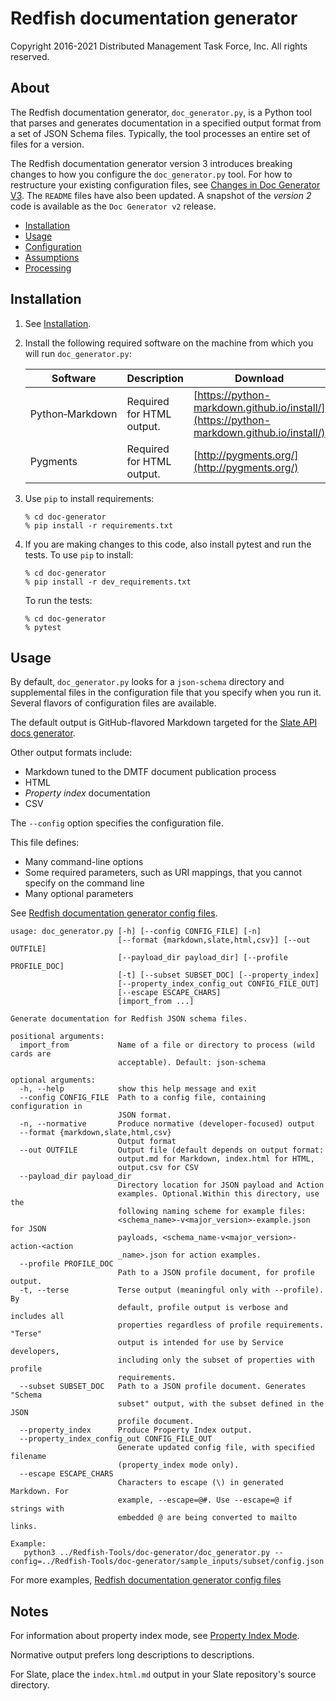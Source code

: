 # Redfish documentation generator

Copyright 2016-2021 Distributed Management Task Force, Inc. All rights reserved.

## About

The Redfish documentation generator, `doc_generator.py`, is a Python tool that parses and generates documentation in a specified output format from a set of JSON Schema files. Typically, the tool processes an entire set of files for a version. 

The Redfish documentation generator version 3 introduces breaking changes to how you configure the `doc_generator.py` tool. For how to restructure your existing configuration files, see [Changes in Doc Generator V3](CHANGES_v2_to_v3.md). The `README` files have also been updated. A snapshot of the *version 2* code is available as the `Doc Generator v2` release.

* [Installation](#installation)
* [Usage](#usage)
* [Configuration](#configuration)
* [Assumptions](#assumptions)
* [Processing](#processing)

## Installation

1. See [Installation](https://github.com/DMTF/Redfish-Tools#installation "https://github.com/DMTF/Redfish-Tools#installation").

1. Install the following required software on the machine from which you will run `doc_generator.py`:

    | Software | Description | Download |
    |----------|-------------|----------|
    | Python&#8209;Markdown | Required for HTML output. | [https://python-markdown.github.io/install/](https://python-markdown.github.io/install/) |
    | Pygments | Required for HTML output. | [http://pygments.org/](http://pygments.org/) |

1. Use `pip` to install requirements:

    ```
    % cd doc-generator
    % pip install -r requirements.txt
    ```

1. If you are making changes to this code, also install pytest and run the tests. To use `pip` to install:

    ```
    % cd doc-generator
    % pip install -r dev_requirements.txt
    ```

    To run the tests:

    ```
    % cd doc-generator
    % pytest
    ```

## Usage

By default, `doc_generator.py` looks for a `json-schema` directory and supplemental files in the configuration file that you specify when you run it. Several flavors of configuration files are available.

The default output is GitHub-flavored Markdown targeted for the [Slate API docs generator](https://github.com/slatedocs/slate "https://github.com/slatedocs/slate").

Other output formats include:

* Markdown tuned to the DMTF document publication process
* HTML 
* *Property index* documentation
* CSV

The `--config` option specifies the configuration file.

This file defines:

* Many command-line options
* Some required parameters, such as URI mappings, that you cannot specify on the command line
* Many optional parameters

See [Redfish documentation generator config files](README_config_files.md).

```
usage: doc_generator.py [-h] [--config CONFIG_FILE] [-n]
                        [--format {markdown,slate,html,csv}] [--out OUTFILE]
                        [--payload_dir payload_dir] [--profile PROFILE_DOC]
                        [-t] [--subset SUBSET_DOC] [--property_index]
                        [--property_index_config_out CONFIG_FILE_OUT]
                        [--escape ESCAPE_CHARS]
                        [import_from ...]

Generate documentation for Redfish JSON schema files.

positional arguments:
  import_from           Name of a file or directory to process (wild cards are
                        acceptable). Default: json-schema

optional arguments:
  -h, --help            show this help message and exit
  --config CONFIG_FILE  Path to a config file, containing configuration in
                        JSON format.
  -n, --normative       Produce normative (developer-focused) output
  --format {markdown,slate,html,csv}
                        Output format
  --out OUTFILE         Output file (default depends on output format:
                        output.md for Markdown, index.html for HTML,
                        output.csv for CSV
  --payload_dir payload_dir
                        Directory location for JSON payload and Action
                        examples. Optional.Within this directory, use the
                        following naming scheme for example files:
                        <schema_name>-v<major_version>-example.json for JSON
                        payloads, <schema_name-v<major_version>-action-<action
                        _name>.json for action examples.
  --profile PROFILE_DOC
                        Path to a JSON profile document, for profile output.
  -t, --terse           Terse output (meaningful only with --profile). By
                        default, profile output is verbose and includes all
                        properties regardless of profile requirements. "Terse"
                        output is intended for use by Service developers,
                        including only the subset of properties with profile
                        requirements.
  --subset SUBSET_DOC   Path to a JSON profile document. Generates "Schema
                        subset" output, with the subset defined in the JSON
                        profile document.
  --property_index      Produce Property Index output.
  --property_index_config_out CONFIG_FILE_OUT
                        Generate updated config file, with specified filename
                        (property_index mode only).
  --escape ESCAPE_CHARS
                        Characters to escape (\) in generated Markdown. For
                        example, --escape=@#. Use --escape=@ if strings with
                        embedded @ are being converted to mailto links.

Example:
   python3 ../Redfish-Tools/doc-generator/doc_generator.py --config=../Redfish-Tools/doc-generator/sample_inputs/subset/config.json
```

For more examples, [Redfish documentation generator config files](README_config_files.md)

## Notes

For information about property index mode, see [Property Index Mode](README_Property_Index.md).

Normative output prefers long descriptions to descriptions.

For Slate, place the `index.html.md` output in your Slate repository's source directory.
